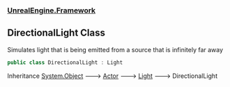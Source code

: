 ### [UnrealEngine.Framework](./UnrealEngine-Framework.md 'UnrealEngine.Framework')
## DirectionalLight Class
Simulates light that is being emitted from a source that is infinitely far away  
```csharp
public class DirectionalLight : Light
```
Inheritance [System.Object](https://docs.microsoft.com/en-us/dotnet/api/System.Object 'System.Object') &#129106; [Actor](./Actor.md 'UnrealEngine.Framework.Actor') &#129106; [Light](./Light.md 'UnrealEngine.Framework.Light') &#129106; DirectionalLight  
